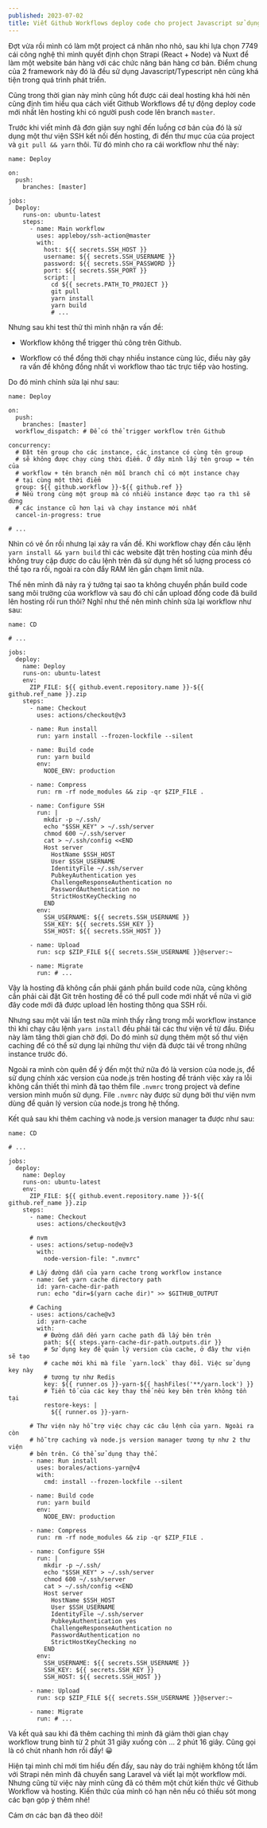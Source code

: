 ```yaml
---
published: 2023-07-02
title: Viết Github Workflows deploy code cho project Javascript sử dụng hosting
---
```

Đợt vừa rồi mình có làm một project cá nhân nho nhỏ, sau khi lựa chọn 7749 cái công nghệ thì mình quyết định chọn Strapi (React + Node) và Nuxt để làm một website bán hàng với các chức năng bán hàng cơ bản. Điểm chung của 2 framework này đó là đều sử dụng Javascript/Typescript nên cũng khá tiện trong quá trình phát triển.

Cũng trong thời gian này mình cũng hốt được cái deal hosting khá hời nên cũng định tìm hiểu qua cách viết Github Workflows để tự động deploy code mới nhất lên hosting khi có người push code lên branch `master`.

Trước khi viết mình đã đơn giản suy nghĩ đến luồng cơ bản của đó là sử dụng một thư viện SSH kết nối đến hosting, đi đến thư mục của của project và `git pull && yarn` thôi. Từ đó mình cho ra cái workflow như thế này:

    name: Deploy
    
    on:
      push:
        branches: [master]
    
    jobs:
      Deploy:
        runs-on: ubuntu-latest
        steps:
          - name: Main workflow
            uses: appleboy/ssh-action@master
            with:
              host: ${{ secrets.SSH_HOST }}
              username: ${{ secrets.SSH_USERNAME }}
              password: ${{ secrets.SSH_PASSWORD }}
              port: ${{ secrets.SSH_PORT }}
              script: |
                cd ${{ secrets.PATH_TO_PROJECT }}
                git pull
                yarn install
                yarn build
                # ...
    

Nhưng sau khi test thử thì mình nhận ra vấn đề:

*   Workflow không thể trigger thủ công trên Github.
    
*   Workflow có thể đồng thời chạy nhiều instance cùng lúc, điều này gây ra vấn đề không đồng nhất vì workflow thao tác trực tiếp vào hosting.
    

Do đó mình chỉnh sửa lại như sau:

    name: Deploy
    
    on:
      push:
        branches: [master]
      workflow_dispatch: # Để có thể trigger workflow trên Github
    
    concurrency:
      # Đặt tên group cho các instance, các instance có cùng tên group
      # sẽ không được chạy cùng thời điểm. Ở đây mình lấy tên group = tên của     
      # workflow + tên branch nên mỗi branch chỉ có một instance chạy
      # tại cùng một thời điểm
      group: ${{ github.workflow }}-${{ github.ref }}
      # Nếu trong cùng một group mà có nhiều instance được tạo ra thì sẽ dừng
      # các instance cũ hơn lại và chạy instance mới nhất
      cancel-in-progress: true
    
    # ...
    

Nhìn có vẻ ổn rồi nhưng lại xảy ra vấn đề. Khi workflow chạy đến câu lệnh `yarn install && yarn build` thì các website đặt trên hosting của mình đều không truy cập được do câu lệnh trên đã sử dụng hết số lượng process có thể tạo ra rồi, ngoài ra còn đẩy RAM lên gần chạm limit nữa.

Thế nên mình đã nảy ra ý tưởng tại sao ta không chuyển phần build code sang môi trường của workflow và sau đó chỉ cần upload đống code đã build lên hosting rồi run thôi? Nghĩ như thế nên mình chỉnh sửa lại workflow như sau:

    name: CD
    
    # ...
    
    jobs:
      deploy:
        name: Deploy
        runs-on: ubuntu-latest
        env:
          ZIP_FILE: ${{ github.event.repository.name }}-${{ github.ref_name }}.zip
        steps:
          - name: Checkout
            uses: actions/checkout@v3
    
          - name: Run install
            run: yarn install --frozen-lockfile --silent
    
          - name: Build code
            run: yarn build
            env:
              NODE_ENV: production
    
          - name: Compress
            run: rm -rf node_modules && zip -qr $ZIP_FILE .
    
          - name: Configure SSH
            run: |
              mkdir -p ~/.ssh/
              echo "$SSH_KEY" > ~/.ssh/server
              chmod 600 ~/.ssh/server
              cat > ~/.ssh/config <<END
              Host server
                HostName $SSH_HOST
                User $SSH_USERNAME
                IdentityFile ~/.ssh/server
                PubkeyAuthentication yes
                ChallengeResponseAuthentication no
                PasswordAuthentication no
                StrictHostKeyChecking no
              END
            env:
              SSH_USERNAME: ${{ secrets.SSH_USERNAME }}
              SSH_KEY: ${{ secrets.SSH_KEY }}
              SSH_HOST: ${{ secrets.SSH_HOST }}
    
          - name: Upload
            run: scp $ZIP_FILE ${{ secrets.SSH_USERNAME }}@server:~
    
          - name: Migrate
            run: # ...
    

Vậy là hosting đã không cần phải gánh phần build code nữa, cũng không cần phải cài đặt Git trên hosting để có thể pull code mới nhất về nữa vì giờ đây code mới đã được upload lên hosting thông qua SSH rồi.

Nhưng sau một vài lần test nữa mình thấy rằng trong mỗi workflow instance thì khi chạy câu lệnh `yarn install` đều phải tải các thư viện về từ đầu. Điều này làm tăng thời gian chờ đợi. Do đó mình sử dụng thêm một số thư viện caching để có thể sử dụng lại những thư viện đã được tải về trong những instance trước đó.

Ngoài ra mình còn quên để ý đến một thứ nữa đó là version của node.js, để sử dụng chính xác version của node.js trên hosting để tránh việc xảy ra lỗi không cần thiết thì mình đã tạo thêm file `.nvmrc` trong project và define version mình muốn sử dụng. File `.nvmrc` này được sử dụng bởi thư viện nvm dùng để quản lý version của node.js trong hệ thống.

Kết quả sau khi thêm caching và node.js version manager ta được như sau:

    name: CD
    
    # ...
    
    jobs:
      deploy:
        name: Deploy
        runs-on: ubuntu-latest
        env:
          ZIP_FILE: ${{ github.event.repository.name }}-${{ github.ref_name }}.zip
        steps:
          - name: Checkout
            uses: actions/checkout@v3
    
          # nvm
          - uses: actions/setup-node@v3
            with:
              node-version-file: ".nvmrc"
          
          # Lấy đường dẫn của yarn cache trong workflow instance
          - name: Get yarn cache directory path
            id: yarn-cache-dir-path
            run: echo "dir=$(yarn cache dir)" >> $GITHUB_OUTPUT
    
          # Caching
          - uses: actions/cache@v3
            id: yarn-cache
            with:
              # Đường dẫn đến yarn cache path đã lấy bên trên
              path: ${{ steps.yarn-cache-dir-path.outputs.dir }}
              # Sử dụng key để quản lý version của cache, ở đây thư viện sẽ tạo
              # cache mới khi mà file `yarn.lock` thay đổi. Việc sử dụng key này
              # tương tự như Redis
              key: ${{ runner.os }}-yarn-${{ hashFiles('**/yarn.lock') }}
              # Tiền tố của các key thay thế nếu key bên trên không tồn tại
              restore-keys: |
                ${{ runner.os }}-yarn-
    
          # Thư viện này hỗ trợ việc chạy các câu lệnh của yarn. Ngoài ra còn
          # hỗ trợ caching và node.js version manager tương tự như 2 thư viện
          # bên trên. Có thể sử dụng thay thế.
          - name: Run install
            uses: borales/actions-yarn@v4
            with:
              cmd: install --frozen-lockfile --silent
    
          - name: Build code
            run: yarn build
            env:
              NODE_ENV: production
    
          - name: Compress
            run: rm -rf node_modules && zip -qr $ZIP_FILE .
    
          - name: Configure SSH
            run: |
              mkdir -p ~/.ssh/
              echo "$SSH_KEY" > ~/.ssh/server
              chmod 600 ~/.ssh/server
              cat > ~/.ssh/config <<END
              Host server
                HostName $SSH_HOST
                User $SSH_USERNAME
                IdentityFile ~/.ssh/server
                PubkeyAuthentication yes
                ChallengeResponseAuthentication no
                PasswordAuthentication no
                StrictHostKeyChecking no
              END
            env:
              SSH_USERNAME: ${{ secrets.SSH_USERNAME }}
              SSH_KEY: ${{ secrets.SSH_KEY }}
              SSH_HOST: ${{ secrets.SSH_HOST }}
    
          - name: Upload
            run: scp $ZIP_FILE ${{ secrets.SSH_USERNAME }}@server:~
    
          - name: Migrate
            run: # ...
    

Và kết quả sau khi đã thêm caching thì mình đã giảm thời gian chạy workflow trung bình từ 2 phút 31 giây xuống còn … 2 phút 16 giây. Cũng gọi là có chút nhanh hơn rồi đấy! 😀

Hiện tại mình chỉ mới tìm hiểu đến đấy, sau này do trải nghiệm không tốt lắm với Strapi nên mình đã chuyển sang Laravel và viết lại một workflow mới. Nhưng cũng từ việc này mình cũng đã có thêm một chút kiến thức về Github Workflow và hosting. Kiến thức của mình có hạn nên nếu có thiếu sót mong các bạn góp ý thêm nhé!

Cám ơn các bạn đã theo dõi!